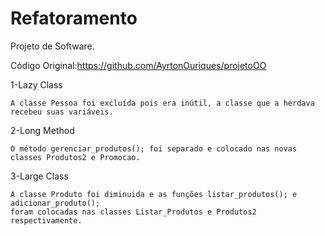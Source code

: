 # Refatoramento

Projeto de Software.

Código Original:https://github.com/AyrtonOuriques/projetoOO

1-Lazy Class

	A classe Pessoa foi excluída pois era inútil, a classe que a herdava recebeu suas variáveis.

2-Long Method

	O método gerenciar_produtos(); foi separado e colocado nas novas classes Produtos2 e Promocao.

3-Large Class

	A classe Produto foi diminuida e as funções listar_produtos(); e adicionar_produto(); 
	foram colocadas nas classes Listar_Produtos e Produtos2 respectivamente.
